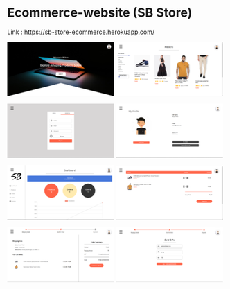 # Ecommerce-website (SB Store)

Link : https://sb-store-ecommerce.herokuapp.com/


<img src="https://github.com/butani111/Ecommerce-website/blob/master/Readme-images/home-page.png?raw=true" width="49%">   <img src="https://github.com/butani111/Ecommerce-website/blob/master/Readme-images/products-page.png?raw=true" width="49%">

<img src="https://github.com/butani111/Ecommerce-website/blob/master/Readme-images/signup-page.png?raw=true" width="49%">   <img src="https://github.com/butani111/Ecommerce-website/blob/master/Readme-images/profile-page.png?raw=true" width="49%">

<img src="https://github.com/butani111/Ecommerce-website/blob/master/Readme-images/admin-dashboard.png?raw=true" width="49%">   <img src="https://github.com/butani111/Ecommerce-website/blob/master/Readme-images/cart-section.png?raw=true" width="49%">

<img src="https://github.com/butani111/Ecommerce-website/blob/master/Readme-images/order-placing.png?raw=true" width="49%">   <img src="https://github.com/butani111/Ecommerce-website/blob/master/Readme-images/payment.png?raw=true" width="49%">
